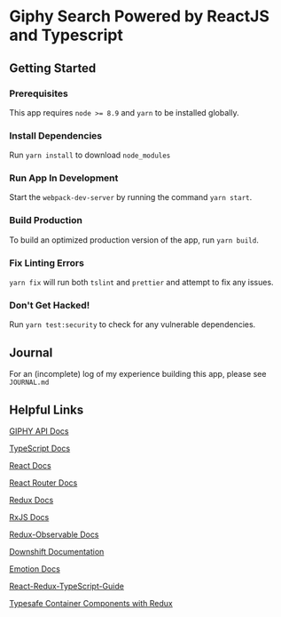 # Giphy Search Powered by ReactJS and Typescript

## Getting Started

### Prerequisites

This app requires `node >= 8.9` and `yarn` to be installed globally.

### Install Dependencies

Run `yarn install` to download `node_modules`

### Run App In Development

Start the `webpack-dev-server` by running the command `yarn start`.

### Build Production

To build an optimized production version of the app, run `yarn build`.

### Fix Linting Errors

`yarn fix` will run  both `tslint` and `prettier` and attempt to fix any issues.

### Don't Get Hacked!

Run `yarn test:security` to check for any vulnerable dependencies.

## Journal

For an (incomplete) log of my experience building this app, please see `JOURNAL.md`

## Helpful Links

[GIPHY API Docs](https://developers.giphy.com/docs)

[TypeScript Docs](https://www.typescriptlang.org/docs/home.html)

[React Docs](https://reactjs.org/docs/hello-world.html)

[React Router Docs](https://reacttraining.com/react-router/)

[Redux Docs](https://redux.js.org/)

[RxJS Docs](http://reactivex.io/rxjs/)

[Redux-Observable Docs](https://redux-observable.js.org/)

[Downshift Documentation](https://github.com/paypal/downshift)

[Emotion Docs](https://emotion.sh/docs)

[React-Redux-TypeScript-Guide](https://github.com/piotrwitek/react-redux-typescript-guide#react-types-cheatsheet)

[Typesafe Container Components with Redux](https://spin.atomicobject.com/2017/04/20/typesafe-container-components/)
